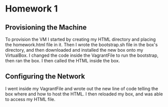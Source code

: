 # Homework 1

## Provisioning the Machine
To provision the VM I started by creating my HTML directory and placing the homework.html file in it. Then I wrote the bootstrap.sh file in the box's directory, and then downloaded and installed the new box
onto my VirtualBox. I changed the code inside the VagrantFile to run the bootstrap, then ran the box. I then called the HTML inside the box.


## Configuring the Network
I went inside my VagrantFile and wrote out the new line of code telling the box where and how to host the HTML. I then reloaded my box, and was able to access my HTML file.
